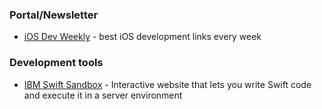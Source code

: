 ### Portal/Newsletter

- [iOS Dev Weekly](http://iosdevweekly.com/) - best iOS development links every week

### Development tools

- [IBM Swift Sandbox](https://swiftlang.ng.bluemix.net/#/repl) - Interactive website that lets you write Swift code and execute it in a server environment
